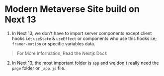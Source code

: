 # Modern Metaverse Site build on Next 13

1. In Next 13, we don't have to import server components except client hooks i.e; `useState` & `useEffect` or components who use this hooks i.e; `framer-motion` or specific variables data.

> For More Information, Read the Nextjs Docs

2. In Next 13, the most important folder is `app` and we don't really need the `page` folder or `_app.js` file.

